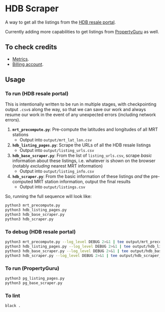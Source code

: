 # HDB Scraper

A way to get all the listings from the [HDB resale portal](https://homes.hdb.gov.sg/home/finding-a-flat).

Currently adding more capabilities to get listings from [PropertyGuru](https://www.propertyguru.com.sg/property-for-sale) as well.

## To check credits

- [Metrics](https://console.cloud.google.com/google/maps-apis/metrics?project=first-server-449508-n0&inv=1&invt=Ab3etw).
- [Billing account](https://console.cloud.google.com/billing/016D1B-EEA421-736499/reports?project=first-server-449508-n0&inv=1&invt=Ab3etw).

## Usage

### To run (HDB resale portal)

This is intentionally written to be run in multiple stages,
with checkpointing output `.csv`s along the way,
so that we can save our work and always resume our work
in the event of any unexpected errors (including network errors).

1. **`mrt_precompute.py`**:
   Pre-compute the latitudes and longitudes of all MRT stations
   - Output into `output/mrt_lat_lon.csv`
2. **`hdb_listing_pages.py`**:
   Scrape the URLs of all the HDB resale listings
   - Output into `output/listing_urls.csv`
3. **`hdb_base_scraper.py`**:
   From the list of `listing_urls.csv`, scrape _basic_ information about
   these listings, i.e. whatever is shown on the browser
   (notably _excluding_ nearest MRT information)
   - Output into `output/listing_info.csv`
4. **`hdb_scraper.py`**:
   From the basic information of these listings _and_ the pre-computed
   MRT station information, output the final results
   - Output into `output/listings.csv`

So, running the full sequence will look like:

```bash
python3 mrt_precompute.py
python3 hdb_listing_pages.py
python3 hdb_base_scraper.py
python3 hdb_scraper.py
```

### To debug (HDB resale portal)

```bash
python3 mrt_precompute.py --log_level DEBUG 2>&1 | tee output/mrt_precompute_out.txt
python3 hdb_listing_pages.py --log_level DEBUG 2>&1 | tee output/hdb_listing_pages_out.txt
python3 hdb_base_scraper.py --log_level DEBUG 2>&1 | tee output/hdb_base_scraper_out.txt
python3 hdb_scraper.py --log_level DEBUG 2>&1 | tee output/hdb_scraper_out.txt
```

### To run (PropertyGuru)

```bash
python3 pg_listing_pages.py
python3 pg_base_scraper.py
```

### To lint

```bash
black .
```

